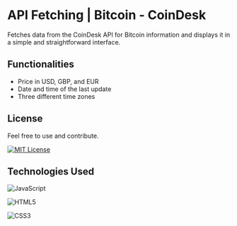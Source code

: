# API Fetching | Bitcoin - CoinDesk

Fetches data from the CoinDesk API for Bitcoin information and displays it in a simple and straightforward interface.


## Functionalities

- Price in USD, GBP, and EUR
- Date and time of the last update
- Three different time zones


## License

Feel free to use and contribute.

[![MIT License](https://img.shields.io/badge/License-MIT-green.svg)](https://choosealicense.com/licenses/mit/)


## Technologies Used

![JavaScript](https://img.shields.io/badge/JavaScript-F7DF1E?style=for-the-badge&logo=javascript&logoColor=black)

![HTML5](https://img.shields.io/badge/HTML5-E34F26?style=for-the-badge&logo=html5&logoColor=white)

![CSS3](https://img.shields.io/badge/CSS3-1572B6?style=for-the-badge&logo=css3&logoColor=white)
